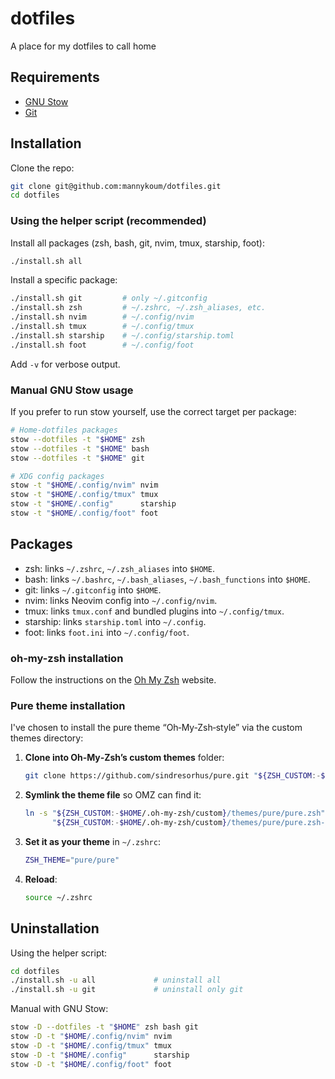 # dotfiles

A place for my dotfiles to call home

## Requirements

- [GNU Stow](https://www.gnu.org/software/stow/)
- [Git](https://git-scm.com/)

## Installation

Clone the repo:

```bash
git clone git@github.com:mannykoum/dotfiles.git
cd dotfiles
```

### Using the helper script (recommended)

Install all packages (zsh, bash, git, nvim, tmux, starship, foot):

```bash
./install.sh all
```

Install a specific package:

```bash
./install.sh git         # only ~/.gitconfig
./install.sh zsh         # ~/.zshrc, ~/.zsh_aliases, etc.
./install.sh nvim        # ~/.config/nvim
./install.sh tmux        # ~/.config/tmux
./install.sh starship    # ~/.config/starship.toml
./install.sh foot        # ~/.config/foot
```

Add `-v` for verbose output.

### Manual GNU Stow usage

If you prefer to run stow yourself, use the correct target per package:

```bash
# Home-dotfiles packages
stow --dotfiles -t "$HOME" zsh
stow --dotfiles -t "$HOME" bash
stow --dotfiles -t "$HOME" git

# XDG config packages
stow -t "$HOME/.config/nvim" nvim
stow -t "$HOME/.config/tmux" tmux
stow -t "$HOME/.config"      starship
stow -t "$HOME/.config/foot" foot
```

## Packages

- zsh: links `~/.zshrc`, `~/.zsh_aliases` into `$HOME`.
- bash: links `~/.bashrc`, `~/.bash_aliases`, `~/.bash_functions` into `$HOME`.
- git: links `~/.gitconfig` into `$HOME`.
- nvim: links Neovim config into `~/.config/nvim`.
- tmux: links `tmux.conf` and bundled plugins into `~/.config/tmux`.
- starship: links `starship.toml` into `~/.config`.
- foot: links `foot.ini` into `~/.config/foot`.

### oh-my-zsh installation

Follow the instructions on the [Oh My Zsh](https://ohmyz.sh/#basic-installation)
website.

### Pure theme installation

I've chosen to install the pure theme “Oh‑My‑Zsh‑style” via the custom themes
directory:

1. **Clone into Oh‑My‑Zsh’s custom themes** folder:

   ```bash
   git clone https://github.com/sindresorhus/pure.git "${ZSH_CUSTOM:-$HOME/.oh-my-zsh/custom}/themes/pure"
   ```

2. **Symlink the theme file** so OMZ can find it:

   ```bash
   ln -s "${ZSH_CUSTOM:-$HOME/.oh-my-zsh/custom}/themes/pure/pure.zsh" \
         "${ZSH_CUSTOM:-$HOME/.oh-my-zsh/custom}/themes/pure/pure.zsh-theme"
   ```

3. **Set it as your theme** in `~/.zshrc`:

   ```bash
   ZSH_THEME="pure/pure"
   ```

4. **Reload**:

   ```bash
   source ~/.zshrc
   ```

## Uninstallation

Using the helper script:

```bash
cd dotfiles
./install.sh -u all             # uninstall all
./install.sh -u git             # uninstall only git
```

Manual with GNU Stow:

```bash
stow -D --dotfiles -t "$HOME" zsh bash git
stow -D -t "$HOME/.config/nvim" nvim
stow -D -t "$HOME/.config/tmux" tmux
stow -D -t "$HOME/.config"      starship
stow -D -t "$HOME/.config/foot" foot
```
